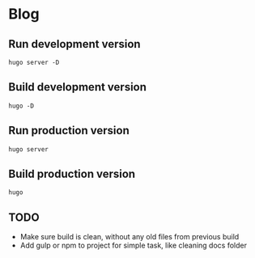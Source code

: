 # Blog

## Run development version

```
hugo server -D
```

## Build development version

```
hugo -D
```

## Run production version

```
hugo server
```

## Build production version

```
hugo
```

## TODO

- Make sure build is clean, without any old files from previous build
- Add gulp or npm to project for simple task, like cleaning docs folder